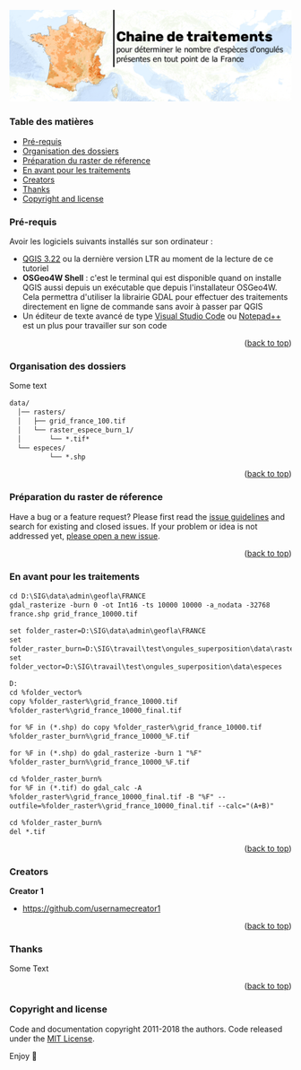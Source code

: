 <p align="center">
  <a href="https://professionnels.ofb.fr/fr/reseau-ongules-sauvages">
    <img src="https://github.com/christofoto/ongules/raw/main/images/header.png" alt="Logo">
  </a>

  <!-- <h3 align="center">Logo</h3> -->

  <!-- <h1 style="text-align:center">
    Chaine de traitements </h1>
  <h3 style="text-align:center">
  pour déterminer le nombre d'espèces d'ongulés<br> 
  présentes en tout point de la France métropolitaine
  <br>
    </h3> -->
</p>

<a name="readme-top"></a>

### Table des matières

- [Pré-requis](#pré-requis)
- [Organisation des dossiers](#organisation-des-dossiers)
- [Préparation du raster de réference](#préparation-du-raster-de-réference)
- [En avant pour les traitements](#en-avant-pour-les-traitements)
- [Creators](#creators)
- [Thanks](#thanks)
- [Copyright and license](#copyright-and-license)

### Pré-requis

Avoir les logiciels suivants installés sur son ordinateur :

- [QGIS 3.22](https://www.qgis.org/fr/site/forusers/download.html) ou la dernière version LTR au moment de la lecture de ce tutoriel
- <b>OSGeo4W Shell</b> : c'est le terminal qui est disponible quand on installe QGIS aussi depuis un exécutable que depuis l'installateur OSGeo4W. Cela permettra d'utiliser la librairie GDAL pour effectuer des traitements directement en ligne de commande sans avoir à passer par QGIS
- Un éditeur de texte avancé de type [Visual Studio Code](https://code.visualstudio.com/) ou [Notepad++](https://notepad-plus-plus.org/) est un plus pour travailler sur son code

<p align="right">(<a href="#readme-top">back to top</a>)</p>

### Organisation des dossiers

Some text

```text
data/
  │── rasters/
  │   ├── grid_france_100.tif
  │   └── raster_espece_burn_1/
  │       └── *.tif*
  └── especes/
          └── *.shp
```

<p align="right">(<a href="#readme-top">back to top</a>)</p>

### Préparation du raster de réference

Have a bug or a feature request? Please first read the [issue guidelines](https://reponame/blob/master/CONTRIBUTING.md) and search for existing and closed issues. If your problem or idea is not addressed yet, [please open a new issue](https://reponame/issues/new).

<p align="right">(<a href="#readme-top">back to top</a>)</p>

### En avant pour les traitements

```console
cd D:\SIG\data\admin\geofla\FRANCE
gdal_rasterize -burn 0 -ot Int16 -ts 10000 10000 -a_nodata -32768 france.shp grid_france_10000.tif
```

```code
set folder_raster=D:\SIG\data\admin\geofla\FRANCE
set folder_raster_burn=D:\SIG\travail\test\ongules_superposition\data\rasters_test\raster_espece_burn_1
set folder_vector=D:\SIG\travail\test\ongules_superposition\data\especes
```

```console
D:
cd %folder_vector%
copy %folder_raster%\grid_france_10000.tif %folder_raster%\grid_france_10000_final.tif
```

```console
for %F in (*.shp) do copy %folder_raster%\grid_france_10000.tif %folder_raster_burn%\grid_france_10000_%F.tif
```

```console
for %F in (*.shp) do gdal_rasterize -burn 1 "%F" %folder_raster_burn%\grid_france_10000_%F.tif
```

```console
cd %folder_raster_burn%
for %F in (*.tif) do gdal_calc -A  %folder_raster%\grid_france_10000_final.tif -B "%F" --outfile=%folder_raster%\grid_france_10000_final.tif --calc="(A+B)"
```

```console
cd %folder_raster_burn%
del *.tif
```

<p align="right">(<a href="#readme-top">back to top</a>)</p>

### Creators

**Creator 1**

- <https://github.com/usernamecreator1>

<p align="right">(<a href="#readme-top">back to top</a>)</p>

### Thanks

Some Text

<p align="right">(<a href="#readme-top">back to top</a>)</p>

### Copyright and license

Code and documentation copyright 2011-2018 the authors. Code released under the [MIT License](https://reponame/blob/master/LICENSE).

Enjoy :metal:
